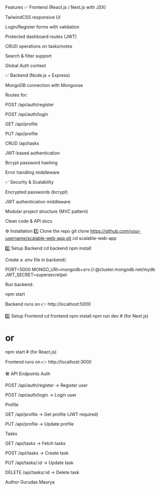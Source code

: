 Features
✅ Frontend (React.js / Next.js with JSX)

TailwindCSS responsive UI

Login/Register forms with validation

Protected dashboard routes (JWT)

CRUD operations on tasks/notes

Search & filter support

Global Auth context

✅ Backend (Node.js + Express)

MongoDB connection with Mongoose

Routes for:

POST /api/auth/register

POST /api/auth/login

GET /api/profile

PUT /api/profile

CRUD /api/tasks

JWT-based authentication

Bcrypt password hashing

Error handling middleware

✅ Security & Scalability

Encrypted passwords (bcrypt)

JWT authentication middleware

Modular project structure (MVC pattern)

Clean code & API docs

⚙️ Installation
1️⃣ Clone the repo
git clone https://github.com/your-username/scalable-web-app.git
cd scalable-web-app

2️⃣ Setup Backend
cd backend
npm install


Create a .env file in backend/:

PORT=5000
MONGO_URI=mongodb+srv://<username>:<password>@cluster.mongodb.net/mydb
JWT_SECRET=supersecretjwt


Run backend:

npm start


Backend runs on 👉 http://localhost:5000

3️⃣ Setup Frontend
cd frontend
npm install
npm run dev   # (for Next.js)
# or
npm start     # (for React.js)


Frontend runs on 👉 http://localhost:3000

🛠️ API Endpoints
Auth

POST /api/auth/register → Register user

POST /api/auth/login → Login user

Profile

GET /api/profile → Get profile (JWT required)

PUT /api/profile → Update profile

Tasks

GET /api/tasks → Fetch tasks

POST /api/tasks → Create task

PUT /api/tasks/:id → Update task

DELETE /api/tasks/:id → Delete task

Author
Gurudas Maurya
